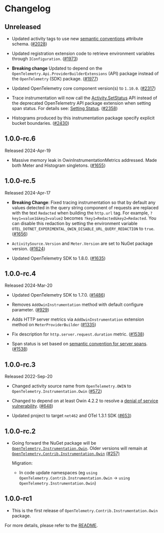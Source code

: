 # Changelog

## Unreleased

* Updated activity tags to use new
  [semantic conventions](https://github.com/open-telemetry/semantic-conventions/tree/v1.27.0/docs/http/http-spans.md)
  attribute schema.
  ([#2028](https://github.com/open-telemetry/opentelemetry-dotnet-contrib/pull/2028))

* Updated registration extension code to retrieve environment variables through
  `IConfiguration`.
  ([#1973](https://github.com/open-telemetry/opentelemetry-dotnet-contrib/pull/1973))

* **Breaking change** Updated to depend on the
  `OpenTelemetry.Api.ProviderBuilderExtensions` (API) package instead of the
  `OpenTelemetry` (SDK) package.
  ([#1977](https://github.com/open-telemetry/opentelemetry-dotnet-contrib/pull/1977))

* Updated OpenTelemetry core component version(s) to `1.10.0`.
  ([#2317](https://github.com/open-telemetry/opentelemetry-dotnet-contrib/pull/2317))

* Trace instrumentation will now call the [Activity.SetStatus](https://learn.microsoft.com/dotnet/api/system.diagnostics.activity.setstatus)
  API instead of the deprecated OpenTelemetry API package extension when setting
  span status. For details see: [Setting Status](https://github.com/open-telemetry/opentelemetry-dotnet/blob/main/src/OpenTelemetry.Api/README.md#setting-status).
  ([#2358](https://github.com/open-telemetry/opentelemetry-dotnet-contrib/pull/2358))

* Histograms produced by this instrumentation package specify explicit bucket boundaries.
  ([#2430](https://github.com/open-telemetry/opentelemetry-dotnet-contrib/pull/2430))

## 1.0.0-rc.6

Released 2024-Apr-19

* Massive memory leak in OwinInstrumentationMetrics addressed.
  Made both Meter and Histogram singletons.
  ([#1655](https://github.com/open-telemetry/opentelemetry-dotnet-contrib/pull/1655))

## 1.0.0-rc.5

Released 2024-Apr-17

* **Breaking Change**: Fixed tracing instrumentation so that by default any
  values detected in the query string component of requests are replaced with
  the text `Redacted` when building the `http.url` tag. For example,
  `?key1=value1&key2=value2` becomes `?key1=Redacted&key2=Redacted`. You can
  disable this redaction by setting the environment variable
  `OTEL_DOTNET_EXPERIMENTAL_OWIN_DISABLE_URL_QUERY_REDACTION` to `true`.
  ([#1656](https://github.com/open-telemetry/opentelemetry-dotnet-contrib/pull/1656))

* `ActivitySource.Version` and `Meter.Version` are set to NuGet package version.
  ([#1624](https://github.com/open-telemetry/opentelemetry-dotnet-contrib/pull/1624))

* Updated OpenTelemetry SDK to 1.8.0.
  ([#1635](https://github.com/open-telemetry/opentelemetry-dotnet-contrib/pull/1635))

## 1.0.0-rc.4

Released 2024-Mar-20

* Updated OpenTelemetry SDK to 1.7.0.
  ([#1486](https://github.com/open-telemetry/opentelemetry-dotnet-contrib/pull/1486))

* Removes `AddOwinInstrumentation` method with default configure parameter.
  ([#929](https://github.com/open-telemetry/opentelemetry-dotnet-contrib/pull/929))

* Adds HTTP server metrics via `AddOwinInstrumentation` extension method on `MeterProviderBuilder`
  ([#1335](https://github.com/open-telemetry/opentelemetry-dotnet-contrib/pull/1335))

* Fix description for `http.server.request.duration` metric.
  ([#1538](https://github.com/open-telemetry/opentelemetry-dotnet-contrib/pull/1538))

* Span status is set based on [semantic convention for server spans](https://github.com/open-telemetry/semantic-conventions/blob/v1.24.0/docs/http/http-spans.md#status).
  ([#1538](https://github.com/open-telemetry/opentelemetry-dotnet-contrib/pull/1538))

## 1.0.0-rc.3

Released 2022-Sep-20

* Changed activity source name from `OpenTelemetry.OWIN`
  to `OpenTelemetry.Instrumentation.Owin`
  ([#572](https://github.com/open-telemetry/opentelemetry-dotnet-contrib/pull/572))

* Changed to depend on at least Owin 4.2.2 to resolve a
  [denial of service vulnerability](https://github.com/advisories/GHSA-3rq8-h3gj-r5c6).
  ([#648](https://github.com/open-telemetry/opentelemetry-dotnet-contrib/pull/648))

* Updated project to target `net462` and OTel 1.3.1 SDK
  ([#653](https://github.com/open-telemetry/opentelemetry-dotnet-contrib/pull/653))

## 1.0.0-rc.2

* Going forward the NuGet package will be
  [`OpenTelemetry.Instrumentation.Owin`](https://www.nuget.org/packages/OpenTelemetry.Instrumentation.Owin).
  Older versions will remain at
  [`OpenTelemetry.Contrib.Instrumentation.Owin`](https://www.nuget.org/packages/OpenTelemetry.Contrib.Instrumentation.Owin)
  [(#257)](https://github.com/open-telemetry/opentelemetry-dotnet-contrib/pull/257)

  Migration:

  * In code update namespaces (eg `using
    OpenTelemetry.Contrib.Instrumentation.Owin` -> `using
    OpenTelemetry.Instrumentation.Owin`)

## 1.0.0-rc1

* This is the first release of `OpenTelemetry.Contrib.Instrumentation.Owin` package.

For more details, please refer to the [README](README.md).
